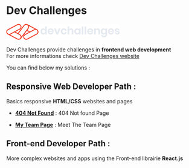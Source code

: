 # Dev Challenges

![](logo.svg)

Dev Challenges provide challenges in **frontend web development**   
For more informations check [Dev Challenges website](https://devchallenges.io/)

You can find below my solutions :

## Responsive Web Developer Path :

Basics responsive **HTML/CSS** websites and pages

- [**404 Not Found**](https://github.com/zathio/dev-challenges/tree/master/responsive-path/404-not-found) : 404 Not found Page

- [**My Team Page**](https://github.com/zathio/dev-challenges/tree/master/responsive-path/my-team-page) : Meet The Team Page

## Front-end Developer Path :

More complex websites and apps using the Front-end librairie **React.js**
